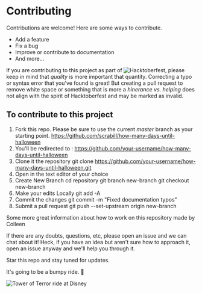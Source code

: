# Contributing

Contributions are welcome! Here are some ways to contribute.

- Add a feature
- Fix a bug
- Improve or contribute to documentation
- And more...

If you are contributing to this project as part of ![Hacktoberfest](https://hacktoberfest.digitalocean.com), please keep in mind that _quality_ is more important that quantity. Correcting a typo or syntax error that you've found is great! But creating a pull request to remove white space or something that is more a _hinerance vs. helping_ does not align with the spirit of Hacktoberfest and may be marked as invalid.

## To contribute to this project

1. Fork this repo. Please be sure to use the current _master_ branch as your starting point.
		https://github.com/scrabill/how-many-days-until-halloween
1. You'll be redirected to :
		https://github.com/your-username/how-many-days-until-halloween
1. Clone it the repository
		git clone https://github.com/your-username/how-many-days-until-halloween.git
1. Open in the text editor of your choice
1. Create New Branch
		cd repository
		git branch new-branch
		git checkout new-branch
1. Make your edits Locally
		git add -A
1. Commit the changes
		git commit -m "Fixed documentation typos"
1. Submit a pull request
		git push --set-upstream origin new-branch

Some more great information about how to work on this repository made by Colleen

If there are any doubts, questions, etc, please open an issue and we can chat about it! Heck, if you have an idea but aren't sure how to approach it, open an issue anyway and we'll help you through it.

Star this repo and stay tuned for updates.

It's going to be a bumpy ride. :ghost:

![Tower of Terror ride at Disney](https://media.giphy.com/media/2reM0P5agXPLG/giphy.gif)
